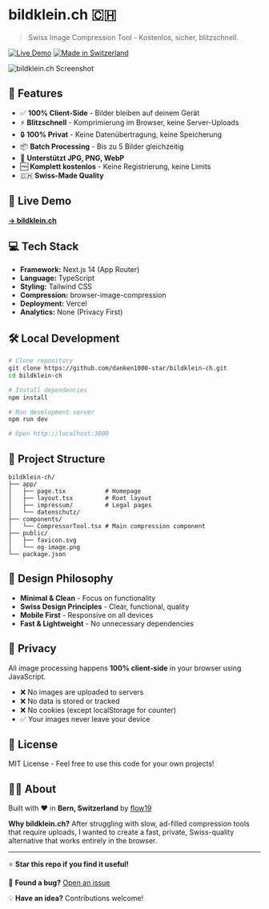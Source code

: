 # bildklein.ch 🇨🇭

> Swiss Image Compression Tool - Kostenlos, sicher, blitzschnell.

[![Live Demo](https://img.shields.io/badge/demo-bildklein.ch-blue)](https://bildklein.ch)
[![Made in Switzerland](https://img.shields.io/badge/made%20in-🇨🇭%20switzerland-red)](https://bildklein.ch)

![bildklein.ch Screenshot](https://github.com/user-attachments/assets/65ef1305-38b5-425d-bd85-7d15dea32793)

## 🎯 Features

- ✅ **100% Client-Side** - Bilder bleiben auf deinem Gerät
- ⚡ **Blitzschnell** - Komprimierung im Browser, keine Server-Uploads
- 🔒 **100% Privat** - Keine Datenübertragung, keine Speicherung
- 📦 **Batch Processing** - Bis zu 5 Bilder gleichzeitig
- 🎨 **Unterstützt JPG, PNG, WebP**
- 🆓 **Komplett kostenlos** - Keine Registrierung, keine Limits
- 🇨🇭 **Swiss-Made Quality**

## 🚀 Live Demo

**[→ bildklein.ch](https://bildklein.ch)**

## 💻 Tech Stack

- **Framework:** Next.js 14 (App Router)
- **Language:** TypeScript
- **Styling:** Tailwind CSS
- **Compression:** browser-image-compression
- **Deployment:** Vercel
- **Analytics:** None (Privacy First)

## 🛠️ Local Development
```bash
# Clone repository
git clone https://github.com/danken1000-star/bildklein-ch.git
cd bildklein-ch

# Install dependencies
npm install

# Run development server
npm run dev

# Open http://localhost:3000
```

## 📁 Project Structure
```
bildklein-ch/
├── app/
│   ├── page.tsx           # Homepage
│   ├── layout.tsx         # Root layout
│   ├── impressum/         # Legal pages
│   └── datenschutz/
├── components/
│   └── CompressorTool.tsx # Main compression component
├── public/
│   ├── favicon.svg
│   └── og-image.png
└── package.json
```

## 🎨 Design Philosophy

- **Minimal & Clean** - Focus on functionality
- **Swiss Design Principles** - Clear, functional, quality
- **Mobile First** - Responsive on all devices
- **Fast & Lightweight** - No unnecessary dependencies

## 🔐 Privacy

All image processing happens **100% client-side** in your browser using JavaScript. 

- ❌ No images are uploaded to servers
- ❌ No data is stored or tracked
- ❌ No cookies (except localStorage for counter)
- ✅ Your images never leave your device

## 📄 License

MIT License - Feel free to use this code for your own projects!

## 👨‍💻 About

Built with ❤️ in **Bern, Switzerland** by [flow19](https://flow19.ch)

**Why bildklein.ch?**
After struggling with slow, ad-filled compression tools that require uploads, I wanted to create a fast, private, Swiss-quality alternative that works entirely in the browser.

---

⭐ **Star this repo if you find it useful!**

🐛 **Found a bug?** [Open an issue](https://github.com/danken1000-star/bildklein-ch/issues)

💡 **Have an idea?** Contributions welcome!
